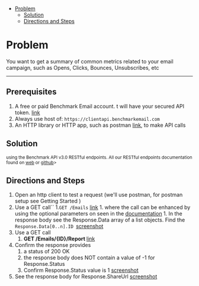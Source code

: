 - [Problem](#problem)
    - [Solution](#solution)
    - [Directions and Steps](#directions-and-steps)

# Problem

You want to get a summary of common metrics related to your email campaign, such as Opens, Clicks, Bounces, Unsubscribes, etc

---

## Prerequisites

1. A free or paid Benchmark Email account. t will have your secured API token.  [link](https://ui.benchmarkemail.com/Integrate#AP)
1. Always use host of: `https://clientapi.benchmarkemail.com`
1. An HTTP library or HTTP app, such as postman [link](https://www.getpostman.com/), to make API calls

## Solution

<sub>using the Benchmark API v3.0 RESTful endpoints. All our RESTful endpoints documentation found on [web](https://developer.benchmarkemail.com/) or [github](https://github.com/BenchmarkEmail/RESTful-API-v3/tree/master/Postman%20Collections)></sub>

## Directions and Steps 

1. Open an http client to test a request (we'll use postman, for postman setup see Getting Started )
1. Use a GET call``
    1.`GET /Emails` [link](https://developer.benchmarkemail.com/#0068614f-f224-141b-b1eb-8768abc0f5d3) 
        1. where the call can be enhanced by using the optional parameters on seen in the [documentation](https://developer.benchmarkemail.com/#0068614f-f224-141b-b1eb-8768abc0f5d3) 
        1. In the response body see the Response.Data array of a list objects. Find the <code>Response.Data[0..n].ID </code>[screenshot](https://www.dropbox.com/s/cbk89hccj3vpvj4/2018-09-13_13-38-31.png?dl=0)
1. Use a GET call
    1. <strong>GET /Emails/{ID}/Report  </strong>[link](https://developer.benchmarkemail.com/#8819bcb9-afc9-9e7c-b31a-44aab47ed758)
1. Confirm the response provides 
    1. a status of 200 OK 
    1. the response body does NOT contain a value of -1 for Response.Status 
    1. Confirm Response.Status value is 1 [screenshot](https://www.dropbox.com/s/ewwb8p0pshwwwxz/2018-09-13_13-41-35.png?dl=0)
1. See the response body for Response.ShareUrl [screenshot](https://www.dropbox.com/s/bijnxgti7e5ga6l/2018-09-13_13-44-41.png?dl=0)